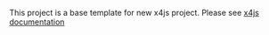 This project is a base template for new x4js project.
Please see [x4js documentation](https://x4js.org/doc)